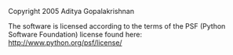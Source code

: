 Copyright 2005 Aditya Gopalakrishnan

The software is licensed according to the terms of the PSF (Python Software Foundation) license found here: http://www.python.org/psf/license/